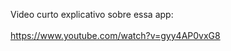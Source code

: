 Video curto explicativo sobre essa app:<br><br>
<a href="[http://ec2-54-233-183-5.sa-east-1.compute.amazonaws.com:3000/](https://www.youtube.com/watch?v=gyy4AP0vxG8)" target="_blank">
    <span style='font-size:20px'>https://www.youtube.com/watch?v=gyy4AP0vxG8</span>
    
</a>

